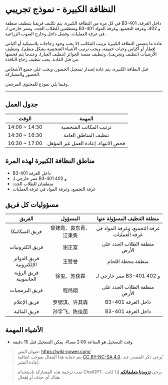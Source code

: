 # النظافة الكبيرة - نموذج تجريبي

في كل مرة من النظافة الكبيرة، يتم تكليف فريقنا بتنظيف منطقة B3-401 داخل الغرفة، ومنطقتين للطلاب الجدد، وممر خارجي لـ B3-401 و 402، وغرفة التجميع، وغرفة المواد في غرفة العمليات، وفصل داخل وخارج الصوب الزراعية.

عادة ما يتضمن النظافة الكبيرة ترتيب المكاتب (لا يجب وجود زجاجات بلاستيكية أو أكياس إفطار أو أكياس وجبات خفيفة، ويجب ترتيب الأشياء الشخصية بشكل منظم)، وتنظيف الأرضيات (تنظيف وتجريف)، وتنظيف منصة الجوائز (تنظيف الغبار)، وعندما يتم فحصها من قبل القادة، يجب تنظيف زجاج النافذة.

قبل النظافة الكبيرة، يتم عادة إصدار تسجيل الحضور، ويجب على جميع الأشخاص الحضور والمشاركة.

وفيما يلي نموذج للمحتوى المرجعي.

---

## جدول العمل

| الوقت | المهمة |
| :-----------: | :----------------------: |
| 14:00 ~ 14:30 | ترتيب المكاتب الشخصية |
| 14:30 ~ 16:30 | تنظيف المناطق العامة |
| 16:30 ~ 17:00 | فحص الانتهاء، إعادة العمل غير المؤهل |

## مناطق النظافة الكبيرة لهذه المرة

- B3-401 داخل الغرفة
- ممر خارجي لـ B3-401 و 402
- منطقتان للطلاب الجدد
- غرفة التجميع، وغرفة المواد في غرفة العمليات

## مسؤوليات كل فريق

| الفريق | المسؤول | منطقة التنظيف المسؤولة عنها |
| :--------: | :--------------------: | :--------------------: |
|   فريق الميكانيكا   | 曾建勋、袁东青、江秉隽 |     غرفة التجميع، وغرفة المواد في غرفة العمليات     |
|   فريق الكترونيات   |         谢正富         |    منطقة الطلاب الجدد على الأرض    |
| فريق الدوائر الإلكترونية |         王赞誉         |        منطقة محطة اللحام        |
| فريق الرؤية الحاسوبية |      徐玺、苏获霖      | ممر خارجي لـ B3-401 و 402 |
|   فريق البرمجيات   |         程炜翔         |    منطقة الطلاب الجدد على الأرض    |
|   فريق الإعلام   |     罗锶淇、许其森     |      B3-401 داخل الغرفة       |
|   فريق المالية   |     孙宇飞、陈佳茵     |      B3-401 داخل الغرفة       |

## الأشياء المهمة

- وقت التسجيل هو الساعة 2:00 مساءً، يمكن التسجيل قبل 15 دقيقة. 

> عنوان النص: <https://wiki-power.com/>  
> يتم حماية هذا المقال بموجب اتفاقية [CC BY-NC-SA 4.0](https://creativecommons.org/licenses/by/4.0/deed.zh)، يُرجى ذكر المصدر عند إعادة النشر.

> تمت ترجمة هذه المشاركة باستخدام ChatGPT، يرجى [**تزويدنا بتعليقاتكم**](https://github.com/linyuxuanlin/Wiki_MkDocs/issues/new) إذا كانت هناك أي حذف أو إهمال.
